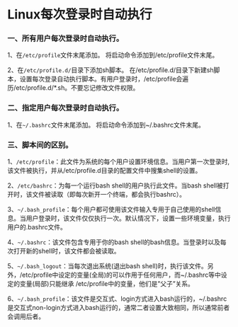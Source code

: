 # Linux每次登录时自动执行
### 一、所有用户每次登录时自动执行。
1、在`/etc/profile`文件末尾添加。
将启动命令添加到/etc/profile文件末尾。

2、在`/etc/profile.d/`目录下添加sh脚本。
在/etc/profile.d/目录下新建sh脚本，设置每次登录自动执行脚本。有用户登录时，/etc/profile会遍历/etc/profile.d/*.sh。不要忘记修改文件权限。

### 二、指定用户每次登录时自动执行。
1、在`~/.bashrc`文件末尾添加。
将启动命令添加到~/.bashrc文件末尾。

### 三、脚本间的区别。
1、`/etc/profile`：此文件为系统的每个用户设置环境信息。当用户第一次登录时,该文件被执行，并从/etc/profile.d目录的配置文件中搜集shell的设置。

2、`/etc/bashrc`：为每一个运行bash shell的用户执行此文件。当bash shell被打开时，该文件被读取（即每次新开一个终端，都会执行bashrc）。

3、`~/.bash_profile`：每个用户都可使用该文件输入专用于自己使用的shell信息。当用户登录时，该文件仅仅执行一次。默认情况下，设置一些环境变量，执行用户的.bashrc文件。

4、`~/.bashrc`：该文件包含专用于你的bash shell的bash信息。当登录时以及每次打开新的shell时，该文件都会被读取。

5、`~/.bash_logout`：当每次退出系统(退出bash shell)时，执行该文件。另外，/etc/profile中设定的变量(全局)的可以作用于任何用户，而~/.bashrc等中设定的变量(局部)只能继承 /etc/profile中的变量，他们是”父子”关系。

6、`~/.bash_profile`：该文件是交互式、login方式进入bash运行的，~/.bashrc是交互式non-login方式进入bash运行的，通常二者设置大致相同，所以通常前者会调用后者。
